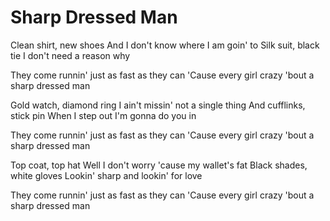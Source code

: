 # Sharp Dressed Man

Clean shirt, new shoes
And I don't know where I am goin' to
Silk suit, black tie
I don't need a reason why

They come runnin' just as fast as they can
'Cause every girl crazy 'bout a sharp dressed man

Gold watch, diamond ring
I ain't missin' not a single thing
And cufflinks, stick pin
When I step out I'm gonna do you in

They come runnin' just as fast as they can
'Cause every girl crazy 'bout a sharp dressed man

Top coat, top hat
Well I don't worry 'cause my wallet's fat
Black shades, white gloves
Lookin' sharp and lookin' for love

They come runnin' just as fast as they can
'Cause every girl crazy 'bout a sharp dressed man